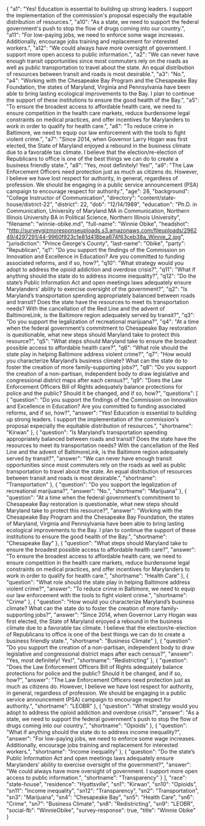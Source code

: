 {
  "a1": "Yes! Education is essential to building up strong leaders. I support the implementation of the commission's proposal especially the equitable distribution of resources.",
  "a10": "As a state, we need to support the federal government's push to stop the flow of drugs coming into our country.",
  "a11": "For low-paying jobs,  we need to enforce some wage increases. Additionally, encourage jobs training and replacement for interested workers.",
  "a12": "We could always have more oversight of government. I support more open access to public information.",
  "a2": "We can never have enough transit opportunities since most commuters rely on the roads as well as public transportation to travel about the state. An equal distribution of resources between transit and roads is most desirable.",
  "a3": "No.",
  "a4": "Working with the Chesapeake Bay Program and the Chesapeake Bay  Foundation, the states of Maryland, Virginia and Pennsylvania have been able to bring lasting ecological improvements to the Bay. I plan to continue the support of these institutions to ensure the good health of the Bay.",
  "a5": "To ensure the broadest access to affordable health care, we need to ensure competition in the health care markets, reduce burdensome legal constraints on medical practices, and offer incentives for Marylanders to work in order to qualify for health care.",
  "a6": "To reduce crime in Baltimore, we need to equip our law enforcement with the tools to fight violent crime.",
  "a7": "Since 2014, when Governor Larry Hogan was first elected, the State of Maryland enjoyed a rebound in the business climate due to a favorable tax climate. I believe that the election/re-election of Republicans to office is one of the best things we can do to create a business friendly state.",
  "a8": "Yes, most definitely! Yes!",
  "a9": "The Law Enforcement Officers need protection just as much as citizens do. However, I believe we have lost respect for authority, in general, regardless of profession. We should be engaging in a public service announcement (PSA) campaign to encourage respect for authority.",
  "age": 28,
  "background": "College Instructor of Communication",
  "directory": "content/state-house/district-22",
  "district": 22,
  "dob": "12/14/1989",
  "education": "Ph.D. in Communication, University of Maryland MA in Communication, Northern Illinois University BA in Political Science, Northern Illinois University",
  "filename": "winnie-obike.md",
  "full-name": "Winnie Obike",
  "headshot": "http://surveygizmoresponseuploads.s3.amazonaws.com/fileuploads/296249/4297291/44-9960f923c1e81d418bea674f63ceb38a_Winnie_2.jpg",
  "jurisdiction": "Prince George's County",
  "last-name": "Obike",
  "party": "Republican",
  "q1": "Do you support the findings of the Commission on Innovation and Excellence in Education? Are you committed to funding associated reforms, and if so, how?",
  "q10": "What strategy would you adopt to address the opioid addiction and overdose crisis?",
  "q11": "What if anything should the state do to address income inequality?",
  "q12": "Do the state’s Public Information Act and open meetings laws adequately ensure Marylanders’ ability to exercise oversight of the government?",
  "q2": "Is Maryland’s transportation spending appropriately balanced between roads and transit? Does the state have the resources to meet its transportation needs? With the cancellation of the Red Line and the advent of BaltimoreLink, is the Baltimore region adequately served by transit?",
  "q3": "Do you support the legalization of recreational marijuana?",
  "q4": "At a time when the federal government’s commitment to Chesapeake Bay restoration is questionable, what new steps should Maryland take to protect this resource?",
  "q5": "What steps should Maryland take to ensure the broadest possible access to affordable health care?",
  "q6": "What role should the state play in helping Baltimore address violent crime?",
  "q7": "How would you characterize Maryland’s business climate? What can the state do to foster the creation of more family-supporting jobs?",
  "q8": "Do you support the creation of a non-partisan, independent body to draw legislative and congressional district maps after each census?",
  "q9": "Does the Law Enforcement Officers Bill of Rights adequately balance protections for police and the public? Should it be changed, and if so, how?",
  "questions": [
    {
      "question": "Do you support the findings of the Commission on Innovation and Excellence in Education? Are you committed to funding associated reforms, and if so, how?",
      "answer": "Yes! Education is essential to building up strong leaders. I support the implementation of the commission's proposal especially the equitable distribution of resources.",
      "shortname": "Kirwan"
    },
    {
      "question": "Is Maryland’s transportation spending appropriately balanced between roads and transit? Does the state have the resources to meet its transportation needs? With the cancellation of the Red Line and the advent of BaltimoreLink, is the Baltimore region adequately served by transit?",
      "answer": "We can never have enough transit opportunities since most commuters rely on the roads as well as public transportation to travel about the state. An equal distribution of resources between transit and roads is most desirable.",
      "shortname": "Transportation"
    },
    {
      "question": "Do you support the legalization of recreational marijuana?",
      "answer": "No.",
      "shortname": "Marijuana"
    },
    {
      "question": "At a time when the federal government’s commitment to Chesapeake Bay restoration is questionable, what new steps should Maryland take to protect this resource?",
      "answer": "Working with the Chesapeake Bay Program and the Chesapeake Bay  Foundation, the states of Maryland, Virginia and Pennsylvania have been able to bring lasting ecological improvements to the Bay. I plan to continue the support of these institutions to ensure the good health of the Bay.",
      "shortname": "Chesapeake Bay"
    },
    {
      "question": "What steps should Maryland take to ensure the broadest possible access to affordable health care?",
      "answer": "To ensure the broadest access to affordable health care, we need to ensure competition in the health care markets, reduce burdensome legal constraints on medical practices, and offer incentives for Marylanders to work in order to qualify for health care.",
      "shortname": "Health Care"
    },
    {
      "question": "What role should the state play in helping Baltimore address violent crime?",
      "answer": "To reduce crime in Baltimore, we need to equip our law enforcement with the tools to fight violent crime.",
      "shortname": "Crime"
    },
    {
      "question": "How would you characterize Maryland’s business climate? What can the state do to foster the creation of more family-supporting jobs?",
      "answer": "Since 2014, when Governor Larry Hogan was first elected, the State of Maryland enjoyed a rebound in the business climate due to a favorable tax climate. I believe that the election/re-election of Republicans to office is one of the best things we can do to create a business friendly state.",
      "shortname": "Business Climate"
    },
    {
      "question": "Do you support the creation of a non-partisan, independent body to draw legislative and congressional district maps after each census?",
      "answer": "Yes, most definitely! Yes!",
      "shortname": "Redistricting"
    },
    {
      "question": "Does the Law Enforcement Officers Bill of Rights adequately balance protections for police and the public? Should it be changed, and if so, how?",
      "answer": "The Law Enforcement Officers need protection just as much as citizens do. However, I believe we have lost respect for authority, in general, regardless of profession. We should be engaging in a public service announcement (PSA) campaign to encourage respect for authority.",
      "shortname": "LEOBR"
    },
    {
      "question": "What strategy would you adopt to address the opioid addiction and overdose crisis?",
      "answer": "As a state, we need to support the federal government's push to stop the flow of drugs coming into our country.",
      "shortname": "Opioids"
    },
    {
      "question": "What if anything should the state do to address income inequality?",
      "answer": "For low-paying jobs,  we need to enforce some wage increases. Additionally, encourage jobs training and replacement for interested workers.",
      "shortname": "Income inequality"
    },
    {
      "question": "Do the state’s Public Information Act and open meetings laws adequately ensure Marylanders’ ability to exercise oversight of the government?",
      "answer": "We could always have more oversight of government. I support more open access to public information.",
      "shortname": "Transparency"
    }
  ],
  "race": "state-house",
  "residence": "Hyattsville",
  "sn1": "Kirwan",
  "sn10": "Opioids",
  "sn11": "Income inequality",
  "sn12": "Transparency",
  "sn2": "Transportation",
  "sn3": "Marijuana",
  "sn4": "Chesapeake Bay",
  "sn5": "Health Care",
  "sn6": "Crime",
  "sn7": "Business Climate",
  "sn8": "Redistricting",
  "sn9": "LEOBR",
  "social-fb": "WinnieObike",
  "survey-response": true,
  "title": "Winnie Obike"
}
